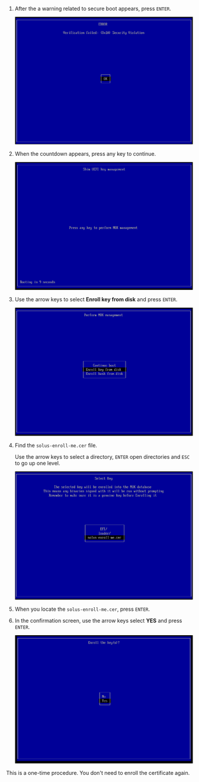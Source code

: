 
1. After the a warning related to secure boot appears, press `ENTER`.

	![Secure boot error](./1-secure-boot-violation.png)
2. When the countdown appears, press any key to continue.

	![Countdown](./2-perform-mok-management.png)
3. Use the arrow keys to select **Enroll key from disk** and press `ENTER`.

	![Select enroll from disk](./3-enroll-key-from-disk.png)
4. Find the `solus-enroll-me.cer` file.

	Use the arrow keys to select a directory, `ENTER` open directories and `ESC` to go up one level.

	![Find the Solus certificate](./4-enrolling-the-solus-certificate.png)
5. When you locate the `solus-enroll-me.cer`, press `ENTER`.
6. In the confirmation screen, use the arrow keys select **YES** and press `ENTER`.

	![Confirmation dialog](./5-confirm-key-enrollment.png)

This is a one-time procedure. You don't need to enroll the certificate again.